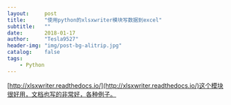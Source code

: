 ```yaml
---
layout:     post
title:      "使用python的xlsxwriter模块写数据到excel"
subtitle:   ""
date:       2018-01-17
author:     "Tesla9527"
header-img: "img/post-bg-alitrip.jpg"
catalog:    false
tags:
    - Python
---
```

[http://xlsxwriter.readthedocs.io/](http://xlsxwriter.readthedocs.io/)这个模块很好用，文档也写的非常好，各种例子。